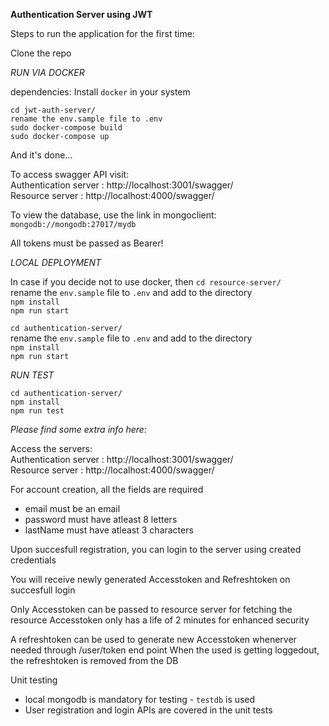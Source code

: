 **Authentication Server using JWT**

Steps to run the application for the first time: 

  Clone the repo

*RUN VIA DOCKER*

dependencies: 
  Install `docker` in your system
  
  `cd jwt-auth-server/` <br>
  `rename the env.sample file to .env` <br>
  `sudo docker-compose build` <br>
  `sudo docker-compose up` <br>
  
  And it's done...

To access swagger API visit: <br>
Authentication server :  http://localhost:3001/swagger/ <br>
Resource server       :  http://localhost:4000/swagger/ <br>

To view the database, use the link in mongoclient: `mongodb://mongodb:27017/mydb`

All tokens must be passed as Bearer!

*LOCAL DEPLOYMENT*

In case if you decide not to use docker, then
  `cd resource-server/`<br>
  rename the `env.sample` file to `.env` and add to the directory<br>
  `npm install`<br>
  `npm run start`<br>

  `cd authentication-server/`<br>
  rename the `env.sample` file to `.env` and add to the directory<br>
  `npm install`<br>
  `npm run start`<br>


*RUN TEST*

  `cd authentication-server/`<br>
  `npm install`<br>
  `npm run test`<br>

*Please find some extra info here:*

Access the servers: <br>
Authentication server :  http://localhost:3001/swagger/ <br>
Resource server       :  http://localhost:4000/swagger/ <br>

For account creation, all the fields are required
  - email must be an email
  - password must have atleast 8 letters
  - lastName must have atleast 3 characters

Upon succesfull registration, you can login to the server using created credentials

You will receive newly generated Accesstoken and Refreshtoken on succesfull login

Only Accesstoken can be passed to resource server for fetching the resource
Accesstoken only has  a life of 2 minutes for enhanced security

A refreshtoken can be used to generate new Accesstoken whenerver needed through /user/token end point
When the used is getting loggedout, the refreshtoken is removed from the DB


Unit testing

  - local mongodb is mandatory for testing - `testdb` is used
  - User registration and login APIs are covered in the unit tests

